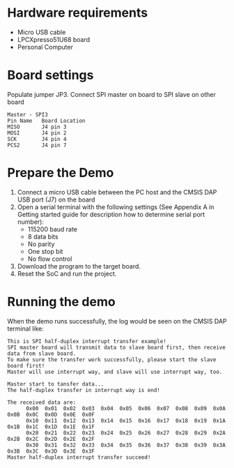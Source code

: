 Hardware requirements
===================
- Micro USB cable
- LPCXpresso51U68 board
- Personal Computer

Board settings
============
Populate jumper JP3.
Connect SPI master on board to SPI slave on other board
~~~~~~~~~~~~~~~~~~~~~~~~~~~~~~~~~~~~~~~~~~~~~~~~~~~~~~
Master - SPI3
Pin Name   Board Location
MISO       J4 pin 3
MOSI       J4 pin 2
SCK        J4 pin 4
PCS2       J4 pin 7
~~~~~~~~~~~~~~~~~~~~~~~~~~~~~~~~~~~~~~~~~~~~~~~~~~~~~~

Prepare the Demo
===============
1.  Connect a micro USB cable between the PC host and the CMSIS DAP USB port (J7) on the board
2.  Open a serial terminal with the following settings (See Appendix A in Getting started guide for description how to determine serial port number):
    - 115200 baud rate
    - 8 data bits
    - No parity
    - One stop bit
    - No flow control
3.  Download the program to the target board.
4.  Reset the SoC and run the project.

Running the demo
===============
When the demo runs successfully, the log would be seen on the CMSIS DAP terminal like:

~~~~~~~~~~~~~~~~~~~~~~~~~~~~~~~~~~~~~~~~~~~~~~~~~~~~~~~~~~~~~~~~~~~~~~~~~~~~~~~~~~~
This is SPI half-duplex interrupt transfer example!
SPI master board will transmit data to slave board first, then receive data from slave board.
To make sure the transfer work successfully, please start the slave board first!
Master will use interrupt way, and slave will use interrupt way, too.

Master start to tansfer data...
The half-duplex transfer in interrupt way is end!

The received data are:
      0x00  0x01  0x02  0x03  0x04  0x05  0x06  0x07  0x08  0x09  0x0A  0x0B  0x0C  0x0D  0x0E  0x0F
      0x10  0x11  0x12  0x13  0x14  0x15  0x16  0x17  0x18  0x19  0x1A  0x1B  0x1C  0x1D  0x1E  0x1F
      0x20  0x21  0x22  0x23  0x24  0x25  0x26  0x27  0x28  0x29  0x2A  0x2B  0x2C  0x2D  0x2E  0x2F
      0x30  0x31  0x32  0x33  0x34  0x35  0x36  0x37  0x38  0x39  0x3A  0x3B  0x3C  0x3D  0x3E  0x3F
Master half-duplex interrupt transfer succeed!
~~~~~~~~~~~~~~~~~~~~~~~~~~~~~~~~~~~~~~~~~~~~~~~~~~~~~~~~~~~~~~~~~~~~~~~~~~~~~~~~~~~~~
